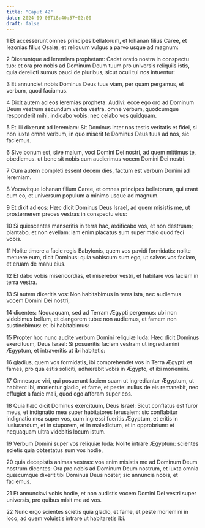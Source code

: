 ```yaml
---
title: "Caput 42"
date: 2024-09-06T18:40:57+02:00
draft: false
---
```




1 Et accesserunt omnes principes bellatorum, et Iohanan filius Caree, et Iezonias filius Osaiæ, et reliquum vulgus a parvo usque ad magnum:

2 Dixeruntque ad Ieremiam prophetam: Cadat oratio nostra in conspectu tuo: et ora pro nobis ad Dominum Deum tuum pro universis reliquiis istis, quia derelicti sumus pauci de pluribus, sicut oculi tui nos intuentur:

3 Et annunciet nobis Dominus Deus tuus viam, per quam pergamus, et verbum, quod faciamus.

4 Dixit autem ad eos Ieremias propheta: Audivi: ecce ego oro ad Dominum Deum vestrum secundum verba vestra. omne verbum, quodcumque responderit mihi, indicabo vobis: nec celabo vos quidquam.

5 Et illi dixerunt ad Ieremiam: Sit Dominus inter nos testis veritatis et fidei, si non iuxta omne verbum, in quo miserit te Dominus Deus tuus ad nos, sic faciemus.

6 Sive bonum est, sive malum, voci Domini Dei nostri, ad quem mittimus te, obediemus. ut bene sit nobis cum audierimus vocem Domini Dei nostri.

7 Cum autem completi essent decem dies, factum est verbum Domini ad Ieremiam.

8 Vocavitque Iohanan filium Caree, et omnes principes bellatorum, qui erant cum eo, et universum populum a minimo usque ad magnum.

9 Et dixit ad eos: Hæc dicit Dominus Deus Israel, ad quem misistis me, ut prosternerem preces vestras in conspectu eius:

10 Si quiescentes manseritis in terra hac, ædificabo vos, et non destruam; plantabo, et non evellam: iam enim placatus sum super malo quod feci vobis.

11 Nolite timere a facie regis Babylonis, quem vos pavidi formidatis: nolite metuere eum, dicit Dominus: quia vobiscum sum ego, ut salvos vos faciam, et eruam de manu eius.

12 Et dabo vobis misericordias, et miserebor vestri, et habitare vos faciam in terra vestra.

13 Si autem dixeritis vos: Non habitabimus in terra ista, nec audiemus vocem Domini Dei nostri,

14 dicentes: Nequaquam, sed ad Terram Ægypti pergemus: ubi non videbimus bellum, et clangorem tubæ non audiemus, et famem non sustinebimus: et ibi habitabimus:

15 Propter hoc nunc audite verbum Domini reliquiæ Iuda: Hæc dicit Dominus exercituum, Deus Israel: Si posueritis faciem vestram ut ingrediamini Ægyptum, et intraveritis ut ibi habitetis:

16 gladius, quem vos formidatis, ibi comprehendet vos in Terra Ægypti: et fames, pro qua estis soliciti, adhærebit vobis in Ægypto, et ibi moriemini.

17 Omnesque viri, qui posuerunt faciem suam ut ingrediantur Ægyptum, ut habitent ibi, morientur gladio, et fame, et peste: nullus de eis remanebit, nec effugiet a facie mali, quod ego afferam super eos.

18 Quia hæc dicit Dominus exercituum, Deus Israel: Sicut conflatus est furor meus, et indignatio mea super habitatores Ierusalem: sic conflabitur indignatio mea super vos, cum ingressi fueritis Ægyptum, et eritis in iusiurandum, et in stuporem, et in maledictum, et in opprobrium: et nequaquam ultra videbitis locum istum.

19 Verbum Domini super vos reliquiæ Iuda: Nolite intrare Ægyptum: scientes scietis quia obtestatus sum vos hodie,

20 quia decepistis animas vestras: vos enim misistis me ad Dominum Deum nostrum dicentes: Ora pro nobis ad Dominum Deum nostrum, et iuxta omnia quæcumque dixerit tibi Dominus Deus noster, sic annuncia nobis, et faciemus.

21 Et annunciavi vobis hodie, et non audistis vocem Domini Dei vestri super universis, pro quibus misit me ad vos.

22 Nunc ergo scientes scietis quia gladio, et fame, et peste moriemini in loco, ad quem voluistis intrare ut habitaretis ibi.

